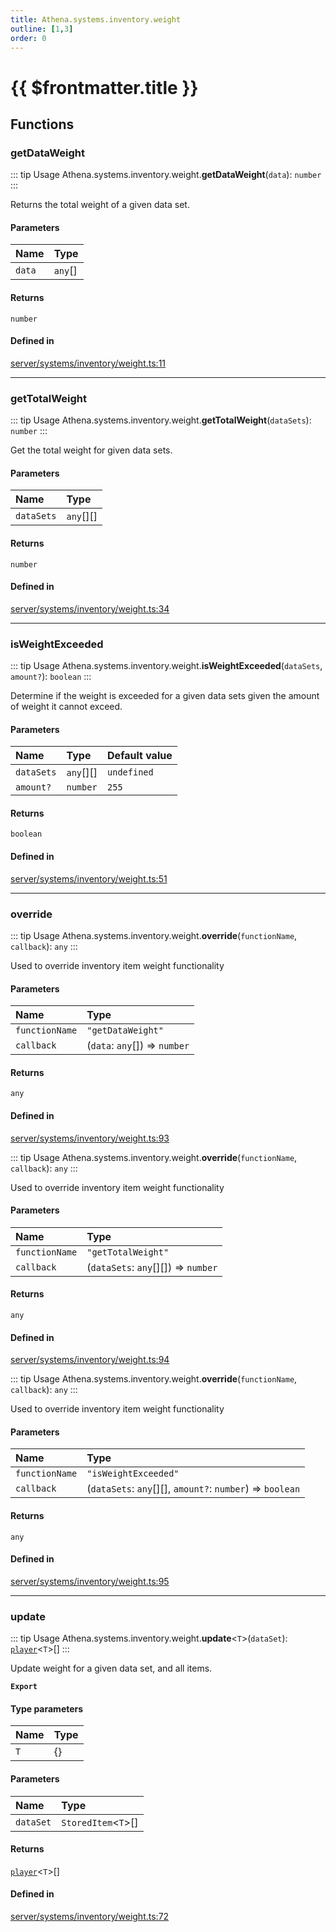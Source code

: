 ```yaml
---
title: Athena.systems.inventory.weight
outline: [1,3]
order: 0
---
```


# {{ $frontmatter.title }}


## Functions

### getDataWeight

::: tip Usage
Athena.systems.inventory.weight.**getDataWeight**(`data`): `number`
:::

Returns the total weight of a given data set.

#### Parameters

| Name | Type |
| :------ | :------ |
| `data` | `any`[] |

#### Returns

`number`

#### Defined in

[server/systems/inventory/weight.ts:11](https://github.com/Stuyk/altv-athena/blob/27ff03a/src/core/server/systems/inventory/weight.ts#L11)

___

### getTotalWeight

::: tip Usage
Athena.systems.inventory.weight.**getTotalWeight**(`dataSets`): `number`
:::

Get the total weight for given data sets.

#### Parameters

| Name | Type |
| :------ | :------ |
| `dataSets` | `any`[][] |

#### Returns

`number`

#### Defined in

[server/systems/inventory/weight.ts:34](https://github.com/Stuyk/altv-athena/blob/27ff03a/src/core/server/systems/inventory/weight.ts#L34)

___

### isWeightExceeded

::: tip Usage
Athena.systems.inventory.weight.**isWeightExceeded**(`dataSets`, `amount?`): `boolean`
:::

Determine if the weight is exceeded for a given data sets given the amount of weight it cannot exceed.

#### Parameters

| Name | Type | Default value |
| :------ | :------ | :------ |
| `dataSets` | `any`[][] | `undefined` |
| `amount?` | `number` | `255` |

#### Returns

`boolean`

#### Defined in

[server/systems/inventory/weight.ts:51](https://github.com/Stuyk/altv-athena/blob/27ff03a/src/core/server/systems/inventory/weight.ts#L51)

___

### override

::: tip Usage
Athena.systems.inventory.weight.**override**(`functionName`, `callback`): `any`
:::

Used to override inventory item weight functionality

#### Parameters

| Name | Type |
| :------ | :------ |
| `functionName` | ``"getDataWeight"`` |
| `callback` | (`data`: `any`[]) => `number` |

#### Returns

`any`

#### Defined in

[server/systems/inventory/weight.ts:93](https://github.com/Stuyk/altv-athena/blob/27ff03a/src/core/server/systems/inventory/weight.ts#L93)

::: tip Usage
Athena.systems.inventory.weight.**override**(`functionName`, `callback`): `any`
:::

Used to override inventory item weight functionality

#### Parameters

| Name | Type |
| :------ | :------ |
| `functionName` | ``"getTotalWeight"`` |
| `callback` | (`dataSets`: `any`[][]) => `number` |

#### Returns

`any`

#### Defined in

[server/systems/inventory/weight.ts:94](https://github.com/Stuyk/altv-athena/blob/27ff03a/src/core/server/systems/inventory/weight.ts#L94)

::: tip Usage
Athena.systems.inventory.weight.**override**(`functionName`, `callback`): `any`
:::

Used to override inventory item weight functionality

#### Parameters

| Name | Type |
| :------ | :------ |
| `functionName` | ``"isWeightExceeded"`` |
| `callback` | (`dataSets`: `any`[][], `amount?`: `number`) => `boolean` |

#### Returns

`any`

#### Defined in

[server/systems/inventory/weight.ts:95](https://github.com/Stuyk/altv-athena/blob/27ff03a/src/core/server/systems/inventory/weight.ts#L95)

___

### update

::: tip Usage
Athena.systems.inventory.weight.**update**<`T`\>(`dataSet`): [`player`](server_config.md#player)<`T`\>[]
:::

Update weight for a given data set, and all items.

**`Export`**

#### Type parameters

| Name | Type |
| :------ | :------ |
| `T` | {} |

#### Parameters

| Name | Type |
| :------ | :------ |
| `dataSet` | `StoredItem`<`T`\>[] |

#### Returns

[`player`](server_config.md#player)<`T`\>[]

#### Defined in

[server/systems/inventory/weight.ts:72](https://github.com/Stuyk/altv-athena/blob/27ff03a/src/core/server/systems/inventory/weight.ts#L72)
